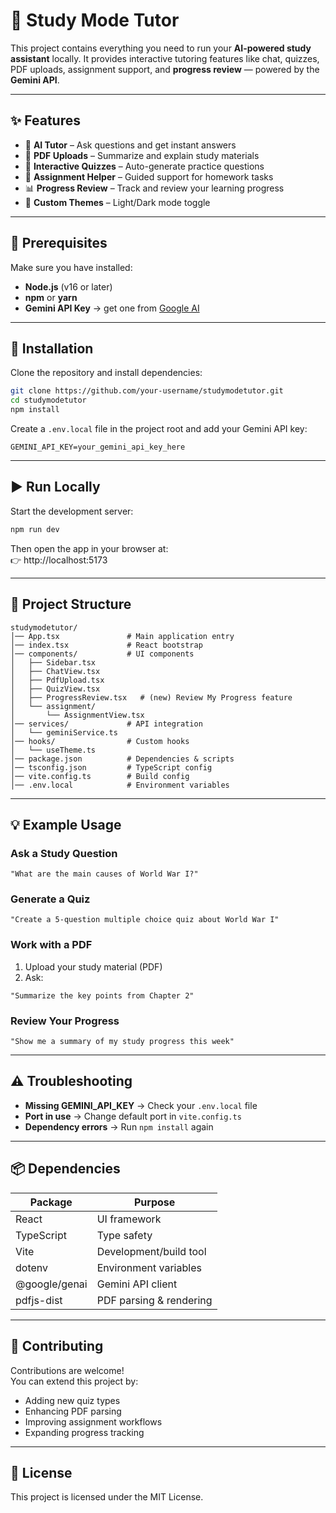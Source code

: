 # 📘 Study Mode Tutor

This project contains everything you need to run your **AI-powered study assistant** locally. It provides interactive tutoring features like chat, quizzes, PDF uploads, assignment support, and **progress review** — powered by the **Gemini API**.

---

## ✨ Features

- 🤖 **AI Tutor** – Ask questions and get instant answers  
- 📄 **PDF Uploads** – Summarize and explain study materials  
- 🧩 **Interactive Quizzes** – Auto-generate practice questions  
- 📝 **Assignment Helper** – Guided support for homework tasks  
- 📊 **Progress Review** – Track and review your learning progress  
- 🎨 **Custom Themes** – Light/Dark mode toggle  

---

## 🔧 Prerequisites

Make sure you have installed:

- **Node.js** (v16 or later)  
- **npm** or **yarn**  
- **Gemini API Key** → get one from [Google AI](https://ai.google.dev/)  

---

## 🚀 Installation

Clone the repository and install dependencies:

```bash
git clone https://github.com/your-username/studymodetutor.git
cd studymodetutor
npm install
```

Create a `.env.local` file in the project root and add your Gemini API key:

```env
GEMINI_API_KEY=your_gemini_api_key_here
```

---

## ▶️ Run Locally

Start the development server:

```bash
npm run dev
```

Then open the app in your browser at:  
👉 http://localhost:5173

---

## 📂 Project Structure

```
studymodetutor/
│── App.tsx               # Main application entry
│── index.tsx             # React bootstrap
│── components/           # UI components
│   ├── Sidebar.tsx
│   ├── ChatView.tsx
│   ├── PdfUpload.tsx
│   ├── QuizView.tsx
│   ├── ProgressReview.tsx   # (new) Review My Progress feature
│   └── assignment/
│       └── AssignmentView.tsx
│── services/             # API integration
│   └── geminiService.ts
│── hooks/                # Custom hooks
│   └── useTheme.ts
│── package.json          # Dependencies & scripts
│── tsconfig.json         # TypeScript config
│── vite.config.ts        # Build config
│── .env.local            # Environment variables
```

---

## 💡 Example Usage

### Ask a Study Question
```
"What are the main causes of World War I?"
```

### Generate a Quiz
```
"Create a 5-question multiple choice quiz about World War I"
```

### Work with a PDF
1. Upload your study material (PDF)  
2. Ask:  
```
"Summarize the key points from Chapter 2"
```

### Review Your Progress
```
"Show me a summary of my study progress this week"
```

---

## ⚠️ Troubleshooting

- **Missing GEMINI_API_KEY** → Check your `.env.local` file  
- **Port in use** → Change default port in `vite.config.ts`  
- **Dependency errors** → Run `npm install` again  

---

## 📦 Dependencies

| Package       | Purpose                   |
|---------------|---------------------------|
| React         | UI framework              |
| TypeScript    | Type safety               |
| Vite          | Development/build tool    |
| dotenv        | Environment variables     |
| @google/genai | Gemini API client         |
| pdfjs-dist    | PDF parsing & rendering   |

---

## 🤝 Contributing

Contributions are welcome!  
You can extend this project by:  
- Adding new quiz types  
- Enhancing PDF parsing  
- Improving assignment workflows  
- Expanding progress tracking  

---

## 📜 License

This project is licensed under the MIT License.  
